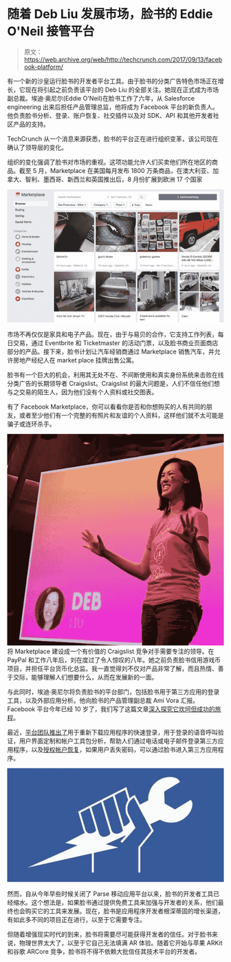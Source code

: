 # 随着 Deb Liu 发展市场，脸书的 Eddie O'Neil 接管平台

> 原文：<https://web.archive.org/web/http://techcrunch.com/2017/09/13/facebook-platform/>

有一个新的沙皇运行脸书的开发者平台工具。由于脸书的分类广告特色市场正在增长，它现在将引起之前负责该平台的 Deb Liu 的全部关注。她现在正式成为市场副总裁。埃迪·奥尼尔(Eddie O'Neil)在脸书工作了六年，从 Salesforce engineering 出来后担任产品管理总监，他将成为 Facebook 平台的新负责人。他负责脸书分析、登录、账户恢复、社交插件以及对 SDK、API 和其他开发者社区产品的支持。

TechCrunch 从一个消息来源获悉，脸书的平台正在进行组织变革，该公司现在确认了领导层的变化。

组织的变化强调了脸书对市场的重视。这项功能允许人们买卖他们所在地区的商品。截至 5 月，Marketplace 在美国每月发布 1800 万条商品，在澳大利亚、加拿大、智利、墨西哥、新西兰和英国推出后，8 月份扩展到欧洲 17 个国家

![](img/46738e556952d9b074dcf8b23e6dd55a.png)

市场不再仅仅是家具和电子产品。现在，由于与易贝的合作，它支持工作列表，每日交易，通过 Eventbrite 和 Ticketmaster 的活动门票，以及脸书商业页面商店部分的产品。接下来，脸书计划让汽车经销商通过 Marketplace 销售汽车，并允许房地产经纪人在 market place 挂牌出售公寓。

脸书有一个巨大的机会，利用其无处不在、不间断使用和真实身份系统来击败在线分类广告的长期领导者 Craigslist。Craigslist 的最大问题是，人们不信任他们想与之交易的陌生人，因为他们没有个人资料或社交图表。

有了 Facebook Marketplace，你可以看看你是否和你想购买的人有共同的朋友，或者至少他们有一个完整的有照片和友谊的个人资料，这样他们就不太可能是骗子或连环杀手。

![](img/fa6eb1a8aef606f159bad2f32076ad01.png)将 Marketplace 建设成一个有价值的 Craigslist 竞争对手需要专注的领导。在 PayPal 和工作八年后，刘在度过了令人惊叹的八年。她之前负责脸书信用游戏币项目，并担任平台货币化总监。我一直觉得刘不仅对产品非常了解，而且热情、善于交际，能够理解人们想要什么，从而在发展新的一面。

与此同时，埃迪·奥尼尔将负责脸书的平台部门，包括脸书用于第三方应用的登录工具，以及外部应用分析。他向脸书的产品管理副总裁 Ami Vora 汇报。Facebook 平台今年已经 10 岁了，我们写了这篇文章[深入探究它坎坷但成功的旅程](https://web.archive.org/web/20230320080934/https://techcrunch.com/2017/04/17/bizarre-dev-triangle/)。

最近，[平台团队推出了](https://web.archive.org/web/20230320080934/https://developers.facebook.com/blog/post/2017/04/18/F8_2017_Developer_Roundup/)用于重新下载应用程序的快速登录，用于登录的语音呼叫验证，用户界面定制和帐户工具包分析，帮助人们通过电话或电子邮件登录第三方应用程序，以及[授权帐户恢复](https://web.archive.org/web/20230320080934/https://techcrunch.com/2017/04/18/facebook-expands-delegated-account-recovery-in-a-play-for-the-next-billion-users/)，如果用户丢失密码，可以通过脸书进入第三方应用程序。

![](img/bca3a2fcf540a9e73bf9506390623e85.png)

然而，自从今年早些时候关闭了 Parse 移动应用平台以来，脸书的开发者工具已经缩水。这个想法是，如果脸书通过提供免费工具来加强与开发者的关系，他们最终也会购买它的工具来发展。现在，脸书是应用程序开发者根深蒂固的增长渠道，有如此多不同的项目正在进行，以至于它需要专注。

但随着增强现实时代的到来，脸书将需要尽可能获得开发者的信任。对于脸书来说，物理世界太大了，以至于它自己无法填满 AR 体验。随着它开始与苹果 ARKit 和谷歌 ARCore 竞争，脸书将不得不依赖大批信任其技术平台的开发者。